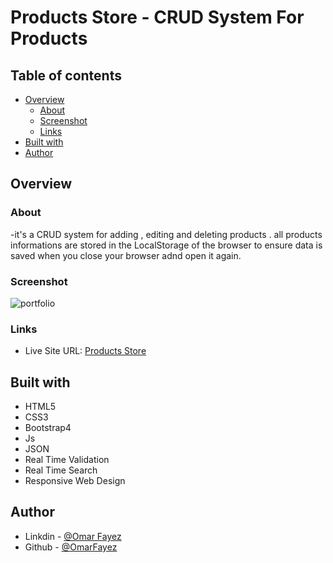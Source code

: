 # Products Store - CRUD System For Products

## Table of contents

- [Overview](#overview)
  - [About](#About)
  - [Screenshot](#screenshot)
  - [Links](#links)
- [Built with](#built-with)
- [Author](#author)
## Overview

### About

-it's a CRUD system for adding , editing and deleting products . all products informations are stored in the LocalStorage of the browser to ensure data is saved when you close your browser adnd open it again.

### Screenshot

![portfolio](https://im7.ezgif.com/tmp/ezgif-7-fc6ec3c14b8f.gif)

### Links

- Live Site URL: [Products Store](https://omarfayez.github.io/05.JS-CRUD-Project/)

## Built with

- HTML5
- CSS3
- Bootstrap4
- Js
- JSON
- Real Time Validation
- Real Time Search
- Responsive Web Design

## Author

- Linkdin - [@Omar Fayez](https://www.linkedin.com/in/fayez-95/)
- Github - [@OmarFayez](https://github.com/OmarFayez)
